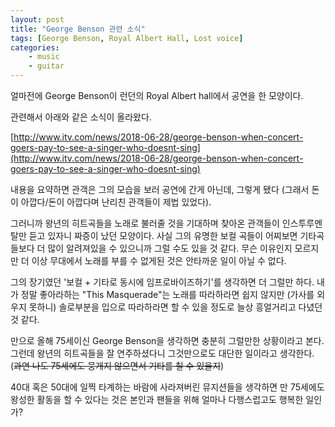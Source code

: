 ```yaml
---
layout: post
title: "George Benson 관련 소식"
tags: [George Benson, Royal Albert Hall, Lost voice]
categories:
    - music
    - guitar
---
```


얼마전에 George Benson이 런던의 Royal Albert hall에서 공연을 한 모양이다. 

관련해서 아래와 같은 소식이 올라왔다. 

[http://www.itv.com/news/2018-06-28/george-benson-when-concert-goers-pay-to-see-a-singer-who-doesnt-sing](http://www.itv.com/news/2018-06-28/george-benson-when-concert-goers-pay-to-see-a-singer-who-doesnt-sing)


내용을 요약하면 관객은 그의 모습을 보러 공연에 간게 아닌데, 그렇게 됐다 (그래서 돈이 아깝다/돈이 아깝다며 난리친 관객들이 제법 있었다). 

그러니까 왕년의 히트곡들을 노래로 불러줄 것을 기대하며 찾아온 관객들이 인스투루멘탈만 듣고 있자니 짜증이 났던 모양이다. 사실 그의 유명한 보컬 곡들이 어찌보면 기타곡들보다 더 많이 알려져있을 수 있으니까 그럴 수도 있을 것 같다. 무슨 이유인지 모르지만 더 이상 무대에서 노래를 부를 수 없게된 것은 안타까운 일이 아닐 수 없다. 

그의 장기였던 '보컬 + 기타로 동시에 임프로바이즈하기'를 생각하면 더 그럴만 하다. 내가 정말 좋아라하는 "This Masquerade"는 노래를 따라하라면 쉽지 않지만 (가사를 외우지 못하니) 솔로부분을 입으로 따라하라면 할 수 있을 정도로 늘상 흥얼거리고 다녔던 것 같다. 

만으로 올해 75세이신 George Benson을 생각하면 충분히 그럴만한 상황이라고 본다. 그런데 왕년의 히트곡들을 잘 연주하셨다니 그것만으로도 대단한 일이라고 생각한다. (~~과연 나도 75세에도 뭉개지 않으면서 기타를 칠 수 있을지~~)



40대 혹은 50대에 일찍 타계하는 바람에 사라져버린 뮤지션들을 생각하면 만 75세에도 왕성한 활동을 할 수 있다는 것은 본인과 팬들을 위해 얼마나 다행스럽고도 행복한 일인가?